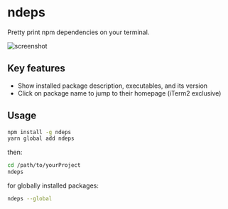 # ndeps

Pretty print npm dependencies on your terminal.

![screenshot](https://uetchy.github.io/ndeps/screen.png)

## Key features

- Show installed package description, executables, and its version
- Click on package name to jump to their homepage (iTerm2 exclusive)

## Usage

```bash
npm install -g ndeps
yarn global add ndeps
```

then:

```bash
cd /path/to/yourProject
ndeps
```

for globally installed packages:

```bash
ndeps --global
```
